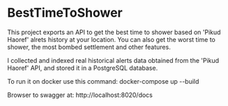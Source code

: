# BestTimeToShower
This project exports an API to get the best time to shower based on 'Pikud Haoref' alrets history at your location.
You can also get the worst time to shower, the most bombed settlement and other features. 

I collected and indexed real historical alerts data obtained from the
'Pikud Haoref' API, and stored it in a PostgreSQL database.


To run it on docker use this command:
docker-compose up --build

Browser to swagger at: 
http://localhost:8020/docs